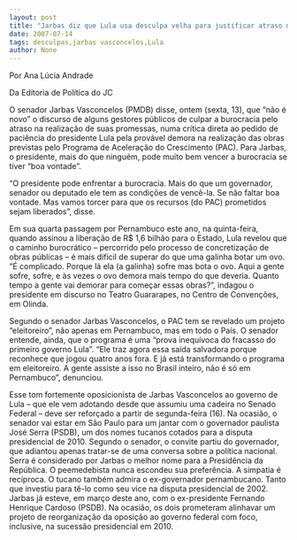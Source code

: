 ```yaml
---
layout: post
title: "Jarbas diz que Lula usa desculpa velha para justificar atraso no PAC"
date: 2007-07-14
tags: desculpas,jarbas vasconcelos,Lula
author: None
---
```

Por&nbsp;Ana L&uacute;cia Andrade 

Da Editoria de Pol&iacute;tica do JC

O senador Jarbas Vasconcelos (PMDB) disse, ontem (sexta, 13), que &ldquo;n&atilde;o &eacute; novo&rdquo; o discurso de alguns gestores p&uacute;blicos de culpar a burocracia pelo atraso na realiza&ccedil;&atilde;o de suas promessas, numa cr&iacute;tica direta ao pedido de paci&ecirc;ncia do presidente Lula pela prov&aacute;vel demora na realiza&ccedil;&atilde;o das obras previstas pelo Programa de Acelera&ccedil;&atilde;o do Crescimento (PAC). Para Jarbas, o presidente, mais do que ningu&eacute;m, pode muito bem vencer a burocracia se tiver &ldquo;boa vontade&rdquo;. 

&ldquo;O presidente pode enfrentar a burocracia. Mais do que um governador, senador ou deputado ele tem as condi&ccedil;&otilde;es de venc&ecirc;-la. Se n&atilde;o faltar boa vontade. Mas vamos torcer para que os recursos (do PAC) prometidos sejam liberados&rdquo;, disse. 

Em sua quarta passagem por Pernambuco este ano, na quinta-feira, quando assinou a libera&ccedil;&atilde;o de R$ 1,6&nbsp;bilh&atilde;o para o Estado, Lula revelou que o caminho burocr&aacute;tico &ndash; percorrido pelo processo de concretiza&ccedil;&atilde;o de obras p&uacute;blicas &ndash; &eacute; mais dif&iacute;cil de superar do que uma galinha botar um ovo. 
&ldquo;&Eacute; complicado. Porque l&aacute; ela (a galinha) sofre mas bota o ovo. Aqui a gente sofre, sofre, e &agrave;s vezes o ovo demora mais tempo do que deveria. Quanto tempo a gente vai demorar para come&ccedil;ar essas obras?&rdquo;, indagou o presidente em discurso no Teatro Guararapes, no Centro de Conven&ccedil;&otilde;es, em Olinda. 

Segundo o senador Jarbas Vasconcelos, o PAC tem se revelado um projeto &ldquo;eleitoreiro&rdquo;, n&atilde;o apenas em Pernambuco, mas em todo o Pa&iacute;s. O senador entende, ainda, que o programa &eacute; uma &ldquo;prova inequ&iacute;voca do fracasso do primeiro governo Lula&rdquo;. 
&ldquo;Ele traz agora essa sa&iacute;da salvadora porque reconhece que jogou quatro anos fora. E j&aacute; est&aacute; transformando o programa em eleitoreiro. A gente assiste a isso no Brasil inteiro, n&atilde;o &eacute; s&oacute; em Pernambuco&rdquo;, denunciou. 

Esse tom fortemente oposicionista de Jarbas Vasconcelos ao governo de Lula &ndash; que ele vem adotando desde que assumiu uma cadeira no Senado Federal &ndash; deve ser refor&ccedil;ado a partir de segunda-feira (16). 
Na ocasi&atilde;o, o senador vai estar em S&atilde;o Paulo para um jantar com o governador paulista Jos&eacute; Serra (PSDB), um dos nomes tucanos cotados para a disputa presidencial de 2010. 
Segundo o senador, o convite partiu do governador, que adiantou apenas tratar-se de uma conversa sobre a pol&iacute;tica nacional. Serra &eacute; considerado por Jarbas o melhor nome para a Presid&ecirc;ncia da Rep&uacute;blica. O peemedebista nunca escondeu sua prefer&ecirc;ncia. 
A simpatia &eacute; rec&iacute;proca. O tucano tamb&eacute;m admira o ex-governador pernambucano. Tanto que investiu para t&ecirc;-lo como seu vice na disputa presidencial de 2002. 
Jarbas j&aacute; esteve, em mar&ccedil;o deste ano, com o ex-presidente Fernando Henrique Cardoso (PSDB). Na ocasi&atilde;o, os dois prometeram alinhavar um projeto de reorganiza&ccedil;&atilde;o da oposi&ccedil;&atilde;o ao governo federal com foco, inclusive, na sucess&atilde;o presidencial em 2010.  